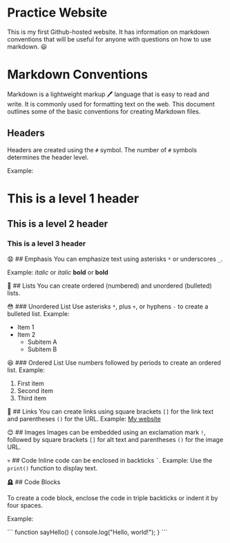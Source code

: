 # Practice Website

This is my first Github-hosted website. It has information on markdown conventions that will be useful for anyone with questions on how to use markdown. 😃

# Markdown Conventions

Markdown is a lightweight markup 🖊️ language that is easy to read and write. It is commonly used for formatting text on the web. This document outlines some of the basic conventions for creating Markdown files.

## Headers

Headers are created using the `#` symbol. The number of `#` symbols determines the header level.

Example:

# This is a level 1 header
## This is a level 2 header
### This is a level 3 header

😧 ## Emphasis
You can emphasize text using asterisks `*` or underscores `_`.

Example:
*italic* or _italic_
**bold** or __bold__

😬 ## Lists
You can create ordered (numbered) and unordered (bulleted) lists.

😳 ### Unordered List
Use asterisks `*`, plus `+`, or hyphens `-` to create a bulleted list.
Example:

- Item 1
- Item 2
  - Subitem A
  - Subitem B

😆 ### Ordered List
Use numbers followed by periods to create an ordered list.
Example:

1. First item
2. Second item
3. Third item

🔗 ## Links
You can create links using square brackets `[]` for the link text and parentheses `()` for the URL.
Example:
[My website](https://github.com/gqcpm)

😊 ## Images
Images can be embedded using an exclamation mark `!`, followed by square brackets `[]` for alt text and parentheses `()` for the image URL.

💀 ## Code
Inline code can be enclosed in backticks `` ` ``.
Example:
Use the `print()` function to display text.

🪦 ## Code Blocks

To create a code block, enclose the code in triple backticks or indent it by four spaces.

Example:

\```
function sayHello() {
    console.log("Hello, world!");
}
\```
